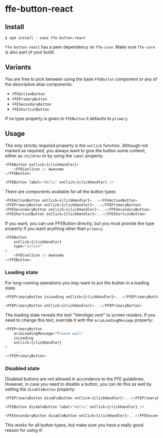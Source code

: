 # ffe-button-react

## Install

```
$ npm install --save ffe-button-react
```

`ffe-button-react` has a peer dependency on `ffe-core`. Make sure `ffe-core` is also part of your build.

## Variants

You are free to pick between using the base `FFEButton` component or any of the descriptive alias components:

* `FFEActionButton`
* `FFEPrimaryButton`
* `FFESecondaryButton`
* `FFEShortcutButton`

If no type property is given to `FFEButton` it defaults to `primary`.

## Usage

The only strictly required property is the `onClick` function. Although not marked as required, you always want
to give the button some content, either as `children` or by using the `label` property.

```javascript
<FFEButton onClick={clickHandler}>
    <FFECoolIcon /> Awesome
</FFEButton>

<FFEButton label="Hello" onClick={clickHandler} />
```

There are components available for all the button types

```javascript
<FFEActionButton onClick={clickHandler}>...</FFEActionButton>
<FFEPrimaryButton onClick={clickHandler}>...</FFEPrimaryButton>
<FFESecondaryButton onClick={clickHandler}>...</FFESecondaryButton>
<FFEShortcutButton onClick={clickHandler}>...</FFEShortcutButton>
```

If you want, you can use FFEButton directly, but you must provide the type property if you want anything other than `primary`:

```javascript
<FFEButton
    onClick={clickHandler}
    type="action"
>
    <FFECoolIcon /> Awesome
</FFEButton>
```

### Loading state

For long-running operations you may want to put the button in a loading state.

```javascript
<FFEPrimaryButton isLoading onClick={clickHandler}>...</FFEPrimaryButton>

<FFEPrimaryButton onClick={clickHandler}>...</FFEPrimaryButton>
```

The loading state reveals the text "Vennligst vent" to screen readers.
If you need to change this text, override it with the `ariaLoadingMessage` property:

```javascript
<FFEPrimaryButton
    ariaLoadingMessage="Please wait"
    isLoading
    onClick={clickHandler}
>
    ...
</FFEPrimaryButton>
```


### Disabled state

Disabled buttons are not allowed in accordance to the FFE guidelines. However, in case you need
to disable a button, you can do this as well by setting the `disableButton` property:

```javascript
<FFEPrimaryButton disableButton onClick={clickHandler}>...</FFEPrimaryButton>

<FFEButton disableButton label="Hello" onClick={clickHandler} />

<FFESecondaryButton disableButton onClick={clickHandler}>...</FFESecondaryButton>
```

This works for all button types, but make sure you have a really good reason for using it!
